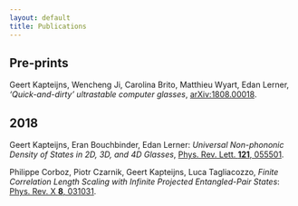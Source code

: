 ```yaml
---
layout: default
title: Publications
---
```


## Pre-prints


Geert Kapteijns, Wencheng Ji, Carolina Brito, Matthieu Wyart,
Edan Lerner, *‘Quick-and-dirty’ ultrastable computer glasses*, [arXiv:1808.00018](https://arxiv.org/abs/1808.00018).


## 2018

Geert Kapteijns, Eran Bouchbinder, Edan Lerner:
*Universal Non-phononic Density of States in 2D, 3D, and 4D Glasses*, [Phys. Rev. Lett. **121**, 055501](https://journals.aps.org/prl/abstract/10.1103/PhysRevLett.121.055501).

Philippe Corboz, Piotr Czarnik, Geert Kapteijns, Luca Tagliacozzo,
*Finite Correlation Length Scaling with Infinite Projected Entangled-Pair States*:
[Phys. Rev. X **8**, 031031](https://journals.aps.org/prx/abstract/10.1103/PhysRevX.8.031031).
